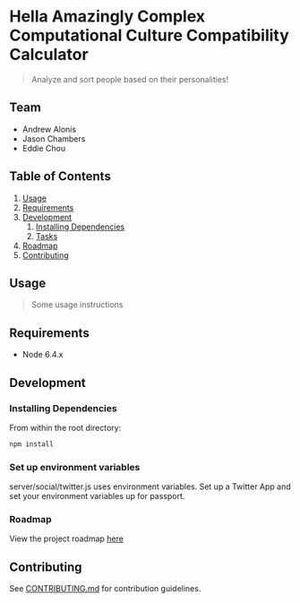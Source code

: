 # Hella Amazingly Complex Computational Culture Compatibility Calculator

> Analyze and sort people based on their personalities!

## Team

  - Andrew Alonis
  - Jason Chambers
  - Eddie Chou

## Table of Contents

1. [Usage](#Usage)
1. [Requirements](#requirements)
1. [Development](#development)
    1. [Installing Dependencies](#installing-dependencies)
    1. [Tasks](#tasks)
1. [Roadmap](#roadmap)
1. [Contributing](#contributing)

## Usage

> Some usage instructions

## Requirements

- Node 6.4.x

## Development

### Installing Dependencies

From within the root directory:

```sh
npm install
```

### Set up environment variables

server/social/twitter.js uses environment variables. Set up a Twitter App and set your environment variables up for passport.

### Roadmap

View the project roadmap [here](https://docs.google.com/spreadsheets/d/1ejRupbpYdg3ouqXrIVBCO0StrNhPwDblglppT5srMuA/pubhtml)


## Contributing

See [CONTRIBUTING.md](CONTRIBUTING.md) for contribution guidelines.
